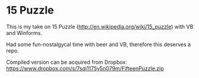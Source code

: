 15 Puzzle 
=========

This is my take on 15 Puzzle (http://en.wikipedia.org/wiki/15_puzzle) with VB and Winforms.

Had some fun-nostalgycal time with beer and VB, therefore this deserves a repo.

Compiled version can be acquired from Dropbox: https://www.dropbox.com/s/7sqi1175y5n079m/FifteenPuzzle.zip

